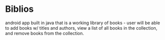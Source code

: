 # Biblios
android app built in java that is a working library of books - user will be able to add books w/ titles and authors, view a list of all books in the collection, and remove books from the collection.
